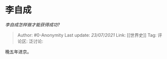 # 李自成
*李自成怎样做才能获得成功?*

> Author: #0-Anonymity
> Last update: *23/07/2021*
> Link: [[世界史]]
> Tag:
> 评论区:
> 泛讨论:

晚五年进京。
